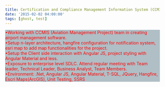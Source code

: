 ```yaml
---
title: Certification and Compliance Management Information System (CCMIS)
date: '2015-02-02 04:00:00'
tags: [ghost, test]
---
```


<p style="color: red; background-color: #B0BEC5; ">•Working with CCMIS (Aviation Management Project) team in creating airport management software. <br>
•Setup n-layer architecture, hangfire configuration for notification system, esri map to add map 
functionalities for the project. <br>
•Setup the Client side interaction with Angular JS, project styling with Angular Material and less.<br>
•Exposure to enterprise level SDLC. Attend regular meeting with Team leader, Technical Leader, Business 
Analyst, Team Members. <br>
•Environment: .Net, Angular JS, Angular Material, T-SQL, JQuery, Hangfire, Escri Maps(ArcGIS), Unit 
Testing, SSRS
  </p>
